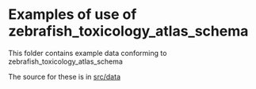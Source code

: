 # Examples of use of zebrafish_toxicology_atlas_schema

This folder contains example data conforming to zebrafish_toxicology_atlas_schema

The source for these is in [src/data](../src/data/examples)
